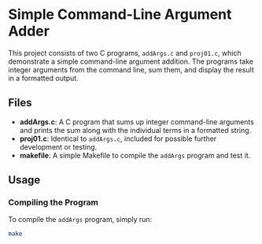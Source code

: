 # Simple Command-Line Argument Adder

This project consists of two C programs, `addArgs.c` and `proj01.c`, which demonstrate a simple command-line argument addition. The programs take integer arguments from the command line, sum them, and display the result in a formatted output.

## Files

- **addArgs.c**: A C program that sums up integer command-line arguments and prints the sum along with the individual terms in a formatted string.
- **proj01.c**: Identical to `addArgs.c`, included for possible further development or testing.
- **makefile**: A simple Makefile to compile the `addArgs` program and test it.

## Usage

### Compiling the Program

To compile the `addArgs` program, simply run:

```bash
make
